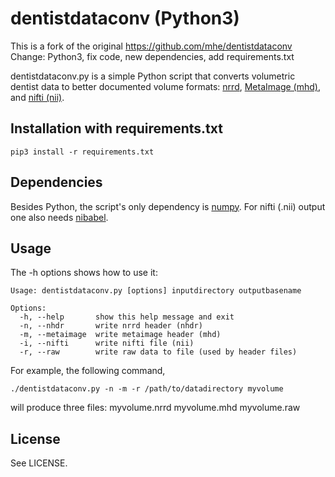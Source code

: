 dentistdataconv (Python3)
===============
This is a fork of the original https://github.com/mhe/dentistdataconv
Change: Python3, fix code, new dependencies, add requirements.txt


dentistdataconv.py is a simple Python script that converts volumetric dentist
data to better documented volume formats: [nrrd][1], [MetaImage (mhd)][2], and
[nifti (nii)][3].

[1]: https://teem.sourceforge.net/nrrd/
[2]: https://www.itk.org/Wiki/MetaIO
[3]: https://nifti.nimh.nih.gov/nifti-1/

Installation with requirements.txt 
------------

	pip3 install -r requirements.txt 

Dependencies
------------

Besides Python, the script's only dependency is [numpy][4]. For nifti (.nii)
output one also needs [nibabel][5].

[4]: https://numpy.scipy.org/
[5]: https://nipy.org/nibabel/gettingstarted.html

Usage
-----

The -h options shows how to use it:

    Usage: dentistdataconv.py [options] inputdirectory outputbasename
    
    Options:
      -h, --help       show this help message and exit
      -n, --nhdr       write nrrd header (nhdr)
      -m, --metaimage  write metaimage header (mhd)
      -i, --nifti      write nifti file (nii)
      -r, --raw        write raw data to file (used by header files)

For example, the following command, 

    ./dentistdataconv.py -n -m -r /path/to/datadirectory myvolume

will produce three files:
    myvolume.nrrd
	myvolume.mhd
	myvolume.raw

License
-------

See LICENSE.
